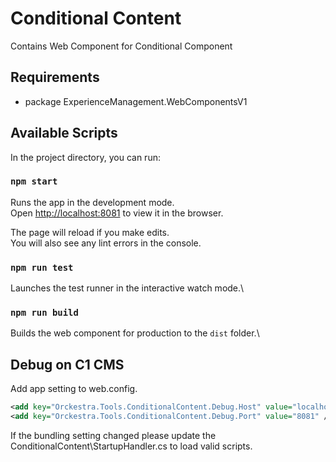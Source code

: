 # Conditional Content

Contains Web Component for Conditional Component

## Requirements
- package ExperienceManagement.WebComponentsV1

## Available Scripts

In the project directory, you can run:

### `npm start`

Runs the app in the development mode.\
Open [http://localhost:8081](http://localhost:8081) to view it in the browser.

The page will reload if you make edits.\
You will also see any lint errors in the console.

### `npm run test`

Launches the test runner in the interactive watch mode.\

### `npm run build`

Builds the web component for production to the `dist` folder.\


## Debug on C1 CMS

Add app setting to web.config.

```xml
<add key="Orckestra.Tools.ConditionalContent.Debug.Host" value="localhost" />
<add key="Orckestra.Tools.ConditionalContent.Debug.Port" value="8081" />
```

If the bundling setting changed please update the ConditionalContent\StartupHandler.cs to load valid scripts.